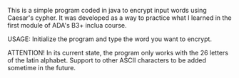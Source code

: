 This is a simple program coded in java to encrypt input words using Caesar's cypher.
It was developed as a way to practice what I learned in the first module of ADA's B3+ inclua course.

USAGE: Initialize the program and type the word you want to encrypt. 

ATTENTION! In its current state, the program only works with the 26 letters of the latin alphabet.
Support to other ASCII characters to be added sometime in the future.